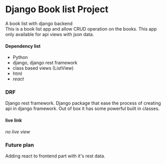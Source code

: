 # Django Book list Project
A book list with django backend <br>
This is a book list app and allow CRUD operation on the books. This app only available for api views with json data. 

#### Dependency list
- Python
- django, django rest framework
- class based views (ListView)
- html
- *react*

### DRF 
Django rest framework. Django package that ease the process of creating api in django framework. Out of box it has some powerful built in classes. 

#### live link
_no live view_

### Future plan
Adding react to frontend part with it's rest data. 
